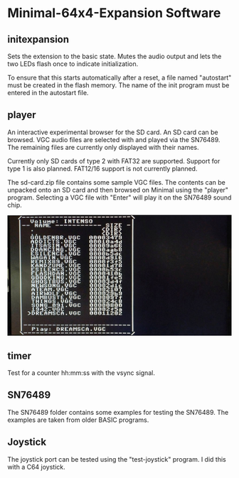 # Minimal-64x4-Expansion Software

## initexpansion
Sets the extension to the basic state. Mutes the audio output and lets the two LEDs flash once to indicate initialization.

To ensure that this starts automatically after a reset, a file named "autostart" must be created in the flash memory. The name of the init program must be entered in the autostart file.

## player
An interactive experimental browser for the SD card. An SD card can be browsed. VGC audio files are selected with <ENTER> and played via the SN76489. The remaining files are currently only displayed with their names.

Currently only SD cards of type 2 with FAT32 are supported. Support for type 1 is also planned. FAT12/16 support is not currently planned.

The sd-card.zip file contains some sample VGC files. The contents can be unpacked onto an SD card and then browsed on Minimal using the "player" program. Selecting a VGC file with "Enter" will play it on the SN76489 sound chip.

![player software](pic/software-player.jpg)

## timer
Test for a counter hh:mm:ss with the vsync signal.

## SN76489

The SN76489 folder contains some examples for testing the SN76489. The examples are taken from older BASIC programs.

## Joystick

The joystick port can be tested using the "test-joystick" program. I did this with a C64 joystick.

